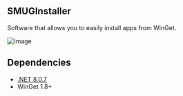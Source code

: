 ## SMUGInstaller

Software that allows you to easily install apps from WinGet.

![image](https://github.com/user-attachments/assets/75f4fb66-eeea-419d-be1a-637793f18e91)

## Dependencies
- [.NET 8.0.7](https://download.visualstudio.microsoft.com/download/pr/bb581716-4cca-466e-9857-512e2371734b/5fe261422a7305171866fd7812d0976f/windowsdesktop-runtime-8.0.7-win-x64.exe)
- WinGet 1.8+


